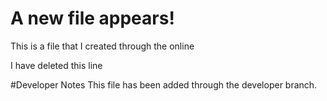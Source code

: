 # A new file appears!

This is a file that I created through the online

I have deleted this line

#Developer Notes
This file has been added through the developer branch.
